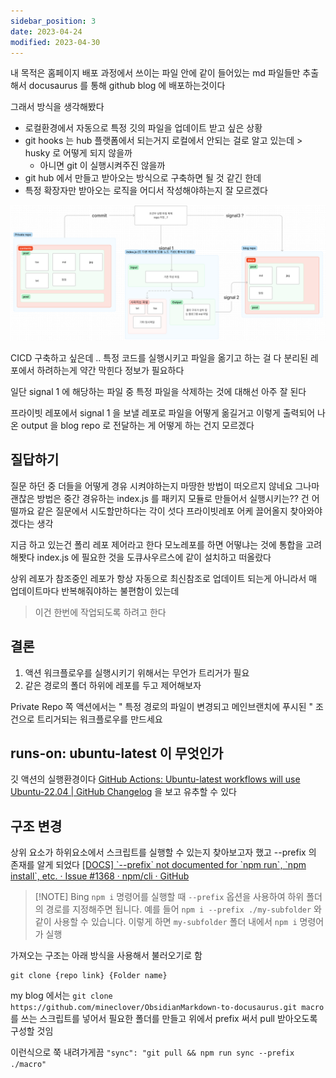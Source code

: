 ```yaml
---
sidebar_position: 3
date: 2023-04-24
modified: 2023-04-30
---
```


내 목적은 홈페이지 배포 과정에서 쓰이는 파일 안에 같이 들어있는 md 파일들만 추출해서
docusaurus 를 통해 github blog 에 배포하는것이다

그래서 방식을 생각해봤다

- 로컬환경에서 자동으로 특정 깃의 파일을 업데이트 받고 싶은 상황
- git hooks 는 hub 플랫폼에서 되는거지 로컬에서 안되는 걸로 알고 있는데 > husky 로 어떻게 되지 않을까
  - 아니면 git 이 실행시켜주진 않을까
- git hub 에서 만들고 받아오는 방식으로 구축하면 될 것 같긴 한데
- 특정 확장자만 받아오는 로직을 어디서 작성해야하는지 잘 모르겠다

![](file/02-github-action.png)

CICD 구축하고 싶은데 .. 특정 코드를 실행시키고 파일을 옮기고 하는 걸 다 분리된 레포에서 하려하는게 약간 막힌다
정보가 필요하다

일단 signal 1 에 해당하는 파일 중 특정 파일을 삭제하는 것에 대해선 아주 잘 된다

프라이빗 레포에서 signal 1 을 보낼 레포로 파일을 어떻게 옮길거고
이렇게 출력되어 나온 output 을 blog repo 로 전달하는 게 어떻게 하는 건지 모르겠다

## 질답하기

질문 하던 중
더들을 어떻게 경유 시켜야하는지 마땅한 방법이 떠오르지 않네요 그나마 괜찮은 방법은 중간 경유하는 index.js 를 패키지 모듈로 만들어서 실행시키는?? 건 어떨까요 같은 질문에서
시도할만하다는 각이 섯다
프라이빗레포 어케 끌어올지 찾아와야겠다는 생각

지금 하고 있는건 폴리 레포 제어라고 한다
모노레포를 하면 어떻냐는 것에 통합을 고려해봣다
index.js 에 필요한 것을 도큐사우르스에 같이 설치하고
떠올랐다

상위 레포가 참조중인 레포가 항상 자동으로 최신참조로 업데이트 되는게 아니라서 매 업데이트마다 반복해줘야하는 불편함이 있는데

> 이건 한번에 작업되도록 하려고 한다

## 결론

1. 액션 워크플로우를 실행시키기 위해서는 무언가 트리거가 필요
2. 같은 경로의 폴더 하위에 레포를 두고 제어해보자

Private Repo 쪽 액션에서는 " 특정 경로의 파일이 변경되고 메인브랜치에 푸시된 " 조건으로 트리거되는 워크플로우를 만드세요

## runs-on: ubuntu-latest 이 무엇인가

깃 액션의 실행환경이다
[GitHub Actions: Ubuntu-latest workflows will use Ubuntu-22.04 | GitHub Changelog](https://github.blog/changelog/2022-11-09-github-actions-ubuntu-latest-workflows-will-use-ubuntu-22-04/)
을 보고 유추할 수 있다

## 구조 변경

상위 요소가 하위요소에서 스크립트를 실행할 수 있는지 찾아보고자 했고
--prefix 의 존재를 알게 되었다
[[DOCS] \`--prefix\` not documented for \`npm run\`, \`npm install\`, etc. · Issue #1368 · npm/cli · GitHub](https://github.com/npm/cli/issues/1368)

> [!NOTE] Bing
> `npm i` 명령어를 실행할 때 `--prefix` 옵션을 사용하여 하위 폴더의 경로를 지정해주면 됩니다.
> 예를 들어 `npm i --prefix ./my-subfolder` 와 같이 사용할 수 있습니다. 이렇게 하면 `my-subfolder` 폴더 내에서 `npm i` 명령어가 실행

가져오는 구조는 아래 방식을 사용해서 불러오기로 함

```shell
git clone {repo link} {Folder name}
```

my blog 에서는
`git clone https://github.com/mineclover/ObsidianMarkdown-to-docusaurus.git macro`
를 쓰는 스크립트를 넣어서 필요한 폴더를 만들고
위에서 prefix 써서 pull 받아오도록 구성할 것임

이런식으로 쭉 내려가게끔
`"sync": "git pull && npm run sync --prefix ./macro"`
